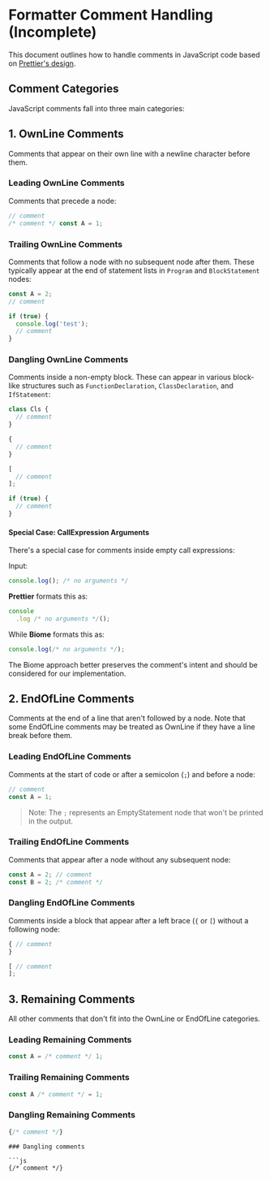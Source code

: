 # Formatter Comment Handling (Incomplete)

This document outlines how to handle comments in JavaScript code based on [Prettier's design](https://github.com/prettier/prettier/blob/7584432401a47a26943dd7a9ca9a8e032ead7285/src/main/comments/attach.js#L205).

## Comment Categories

JavaScript comments fall into three main categories:

## 1. OwnLine Comments

Comments that appear on their own line with a newline character before them.

### Leading OwnLine Comments

Comments that precede a node:

```js
// comment
/* comment */ const A = 1;
```

### Trailing OwnLine Comments

Comments that follow a node with no subsequent node after them. These typically appear at the end of statement lists in `Program` and `BlockStatement` nodes:

```js
const A = 2;
// comment
```

```js
if (true) {
  console.log('test');
  // comment
}
```

### Dangling OwnLine Comments

Comments inside a non-empty block. These can appear in various block-like structures such as `FunctionDeclaration`, `ClassDeclaration`, and `IfStatement`:

```js
class Cls {
  // comment
}

{
  // comment
}

[
  // comment
];

if (true) {
  // comment
}
```

#### Special Case: CallExpression Arguments

There's a special case for comments inside empty call expressions:

Input:

```js
console.log(); /* no arguments */
```

**Prettier** formats this as:

```js
console
  .log /* no arguments */();
```

While **Biome** formats this as:

```js
console.log(/* no arguments */);
```

The Biome approach better preserves the comment's intent and should be considered for our implementation.

## 2. EndOfLine Comments

Comments at the end of a line that aren't followed by a node. Note that some EndOfLine comments may be treated as OwnLine if they have a line break before them.

### Leading EndOfLine Comments

Comments at the start of code or after a semicolon (`;`) and before a node:

```js
// comment
const A = 1;
```

> Note: The `;` represents an EmptyStatement node that won't be printed in the output.

### Trailing EndOfLine Comments

Comments that appear after a node without any subsequent node:

```js
const A = 2; // comment
const B = 2; /* comment */
```

### Dangling EndOfLine Comments

Comments inside a block that appear after a left brace (`{` or `[`) without a following node:

```js
{ // comment
}

[ // comment
];
```

## 3. Remaining Comments

All other comments that don't fit into the OwnLine or EndOfLine categories.

### Leading Remaining Comments

```js
const A = /* comment */ 1;
```

### Trailing Remaining Comments

```js
const A /* comment */ = 1;
```

### Dangling Remaining Comments

```js
{/* comment */}
```

````
### Dangling comments

```js
{/* comment */}
````
